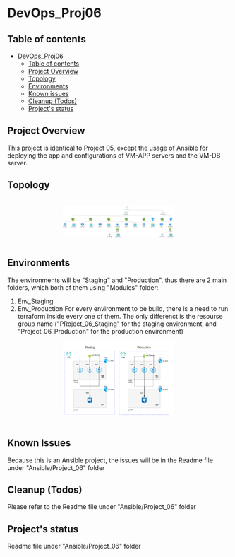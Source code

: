 # DevOps_Proj06
## Table of contents
- [DevOps_Proj06](#devops_proj04)
  - [Table of contents](#table-of-contents)
  - [Project Overview](#project-overview)
  - [Topology](#Topology)
  - [Environments](#Environments)
  - [Known issues](#known-issues)
  - [Cleanup (Todos)](#Cleanup-(Todos))
  - [Project's status](#projects-status)


## Project Overview
This project is identical to Project 05, except the usage of Ansible for deploying the app and configurations of VM-APP servers and the VM-DB server.


## Topology

<br><kbd>
  <img style="display: block;margin-left: auto;margin-right: auto; width: 50%; height: 50%;" src="https://raw.githubusercontent.com/gy-m/DevOps_Course/651cdbbc21d1795358ac830ba1d4f573f4d3474a/DevOps_Tools/Terraform/Project_06/Documentation/Topology.svg">
</kbd><br>


## Environments
The environments will be "Staging" and "Production", thus there are 2 main folders, which both of them using "Modules" folder:
1. Env_Staging
2. Env_Production
For every environment to be build, there is a need to run terraform inside every one of them. The only differenct is the resourse group name ("PRoject_06_Staging" for the staging environment, and "Project_06_Production" for the production environment)

<img style="display: block;margin-left: auto;margin-right: auto; width: 50%; height: 50%;" src="https://raw.githubusercontent.com/gy-m/DevOps_Course/main/DevOps_Tools/Terraform/Project_06/Documentation/Architecture.jpeg">
</kbd><br>


## Known Issues
Because this is an Ansible project, the issues will be in the Readme file under "Ansible/Project_06" folder


## Cleanup (Todos)
Please refer to the Readme file under "Ansible/Project_06" folder


## Project's status
Readme file under "Ansible/Project_06" folder